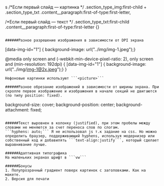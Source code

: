 s
/*Если первый слайд — картинка */
.section_type_img:first-child + .section_type_txt .content__paragraph:first-of-type:first-letter,

/*Если первый слайд — текст */
.section_type_txt:first-child .content__paragraph:first-of-type:first-letter {}
```

######Разное разрешение изображения в зависимости от DPI экрана
```
[data-img-id="1"] { background-image: url("../img/img-1.jpeg");}

@media only screen and (-webkit-min-device-pixel-ratio: 2), only screen and (min-resolution: 192dpi) { 
	[data-img-id="1"] { background-image: url("../img/img-1@2x.jpeg");}
}
```
Нефоновые картинки используют ```<picture>```

######Разное обрезание изображений в зависимости от ширины экрана. При скролле первое изображение и изображения в начале секций не двигаются (по типу position: fixed).
```
background-size: cover;
background-position: center;
background-attachment: fixed;
```

######Текст выровнен в колонку (justified), при этом пробелы между словами не меняются за счет переноса слов по слогам.
```hyphens: auto;``` Я не использовал js т.к задание на css. Но можно определить браузер, поддерживающий hyphens, используя модернизер или собственный код и добавилять ```text-align:justify```, который сделает выравнивание лучше.

######Адаптивная типографика
На маленьких экранах шрифт в ```vw```

######Бонусы
1. Полупрозрачный градиент поверх картинок с заголовками. Как на макете.
2. Версия для печати
